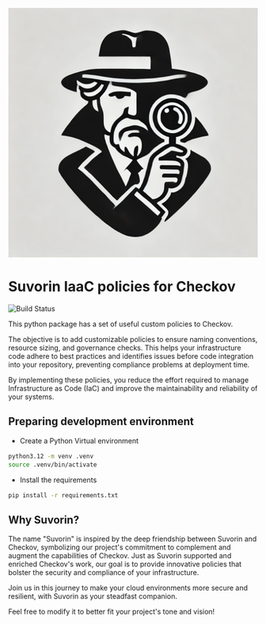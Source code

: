 
![](/.assets/images/logo.png)

# Suvorin IaaC policies for Checkov

![Build Status](https://github.com/rafaelherik/trigorin/actions/workflows/build.yml/badge.svg)

This python package has a set of useful custom policies to Checkov.

The objective is to add customizable policies to ensure naming conventions, resource sizing, and governance checks. This helps your infrastructure code adhere to best practices and identifies issues before code integration into your repository, preventing compliance problems at deployment time.

By implementing these policies, you reduce the effort required to manage Infrastructure as Code (IaC) and improve the maintainability and reliability of your systems.


## Preparing development environment

 - Create a Python Virtual environment

```bash
python3.12 -m venv .venv
source .venv/bin/activate
```
 - Install the requirements

```bash
pip install -r requirements.txt
```

## Why Suvorin?

The name "Suvorin" is inspired by the deep friendship between Suvorin and Checkov, symbolizing our project's commitment to complement and augment the capabilities of Checkov. Just as Suvorin supported and enriched Checkov's work, our goal is to provide innovative policies that bolster the security and compliance of your infrastructure.

Join us in this journey to make your cloud environments more secure and resilient, with Suvorin as your steadfast companion.

Feel free to modify it to better fit your project's tone and vision!
